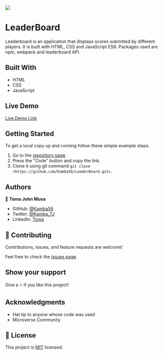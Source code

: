 ![](https://img.shields.io/badge/Microverse-blueviolet)

# LeaderBoard
Leaderboard is an application that displays scores submitted by different players. It is built with HTML, CSS and JavaScript ES6. Packages used are npm, webpack and leaderboard API.

## Built With

- HTML
- CSS
- JavaScript

## Live Demo

[Live Demo Link](https://kamba56.github.io/LeaderBoard/dist/)

## Getting Started

To get a local copy up and running follow these simple example steps.

1. Go to the [repository page](https://github.com/Kamba56/LeaderBoard).
2. Press the "Code" button and copy the link.
3. Clone it using git command `git clone <https://github.com/Kamba56/LeaderBoard.git>`.


## Authors

👤 **Toma John Musa**

- GitHub: [@Kamba56](https://github.com/Kamba56)
- Twitter: [@Kamba_TJ](https://twitter.com/Kamba_TJ)
- LinkedIn: [Toma](https://linkedin.com/in/toma-john-47092622b)

## 🤝 Contributing

Contributions, issues, and feature requests are welcome!

Feel free to check the [issues page](https://github.com/Kamba56/LeaderBoard/issues).

## Show your support

Give a ⭐️ if you like this project!

## Acknowledgments

- Hat tip to anyone whose code was used
- Microverse Community

## 📝 License

This project is [MIT](./MIT.md) licensed.